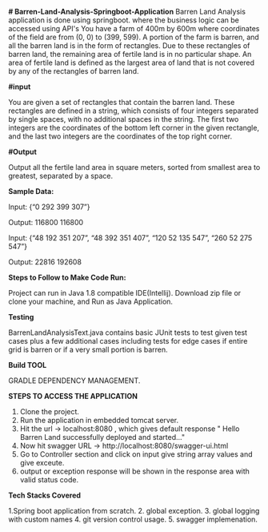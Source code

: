 **# Barren-Land-Analysis-Springboot-Application**
Barren Land Analysis application is done using springboot. where the business logic can be accessed using API's
You have a farm of 400m by 600m where coordinates of the field are from (0, 0) to (399, 599). A portion of the farm is barren, and all the barren land is in the form of rectangles. Due to these rectangles of barren land, the remaining area of fertile land is in no particular shape. An area of fertile land is defined as the largest area of land that is not covered by any of the rectangles of barren land.

**#input**

You are given a set of rectangles that contain the barren land. These rectangles are defined in a string, which consists of four integers separated by single spaces, with no additional spaces in the string. The first two integers are the coordinates of the bottom left corner in the given rectangle, and the last two integers are the coordinates of the top right corner.

**#Output**

Output all the fertile land area in square meters, sorted from smallest area to greatest, separated by a space.

**Sample Data:**

Input: {“0 292 399 307”}

Output: 116800 116800

Input: {“48 192 351 207”, “48 392 351 407”, “120 52 135 547”, “260 52 275 547”}

Output: 22816 192608

**Steps to Follow to Make Code Run:**

Project can run in Java 1.8 compatible IDE(Intellij). Download zip file or clone your machine, and Run as Java Application.

**Testing**

BarrenLandAnalysisText.java contains basic JUnit tests to test given test cases plus a few additional cases including tests for edge cases if entire grid is barren or if a very small portion is barren.

**Build TOOL**

GRADLE DEPENDENCY MANAGEMENT.


**STEPS TO ACCESS THE APPLICATION**

1. Clone the project.
2. Run the application in embedded tomcat server.
3. Hit the url -> localhost:8080 , which gives default response " Hello Barren Land successfully deployed and started..."
4. Now hit swagger URL -> http://localhost:8080/swagger-ui.html
5. Go to Controller section and click on input give string array values and give exceute.
6. output or exception response will be shown in the response area with valid status code.

**Tech Stacks Covered**

1.Spring boot application from scratch.
2. global exception.
3. global logging with custom names
4. git version control usage.
5. swagger implemenation.
